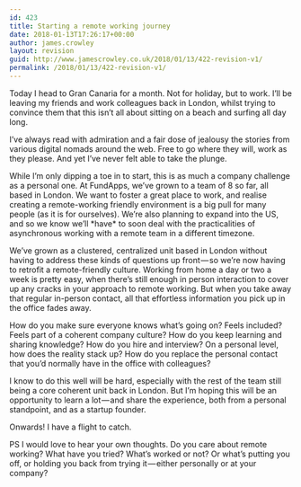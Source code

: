 ```yaml
---
id: 423
title: Starting a remote working journey
date: 2018-01-13T17:26:17+00:00
author: james.crowley
layout: revision
guid: http://www.jamescrowley.co.uk/2018/01/13/422-revision-v1/
permalink: /2018/01/13/422-revision-v1/
---
```

Today I head to Gran Canaria for a month. Not for holiday, but to work. I’ll be leaving my friends and work colleagues back in London, whilst trying to convince them that this isn’t all about sitting on a beach and surfing all day long.

I’ve always read with admiration and a fair dose of jealousy the stories from various digital nomads around the web. Free to go where they will, work as they please. And yet I’ve never felt able to take the plunge.

While I’m only dipping a toe in to start, this is as much a company challenge as a personal one. At FundApps, we’ve grown to a team of 8 so far, all based in London. We want to foster a great place to work, and realise creating a remote-working friendly environment is a big pull for many people (as it is for ourselves). We’re also planning to expand into the US, and so we know we’ll \*have\* to soon deal with the practicalities of asynchronous working with a remote team in a different timezone.

We’ve grown as a clustered, centralized unit based in London without having to address these kinds of questions up front — so we’re now having to retrofit a remote-friendly culture. Working from home a day or two a week is pretty easy, when there’s still enough in person interaction to cover up any cracks in your approach to remote working. But when you take away that regular in-person contact, all that effortless information you pick up in the office fades away.

How do you make sure everyone knows what’s going on? Feels included? Feels part of a coherent company culture? How do you keep learning and sharing knowledge? How do you hire and interview? On a personal level, how does the reality stack up? How do you replace the personal contact that you’d normally have in the office with colleagues?

I know to do this well will be hard, especially with the rest of the team still being a core coherent unit back in London. But I’m hoping this will be an opportunity to learn a lot — and share the experience, both from a personal standpoint, and as a startup founder.

Onwards! I have a flight to catch.

PS I would love to hear your own thoughts. Do you care about remote working? What have you tried? What’s worked or not? Or what’s putting you off, or holding you back from trying it — either personally or at your company?
